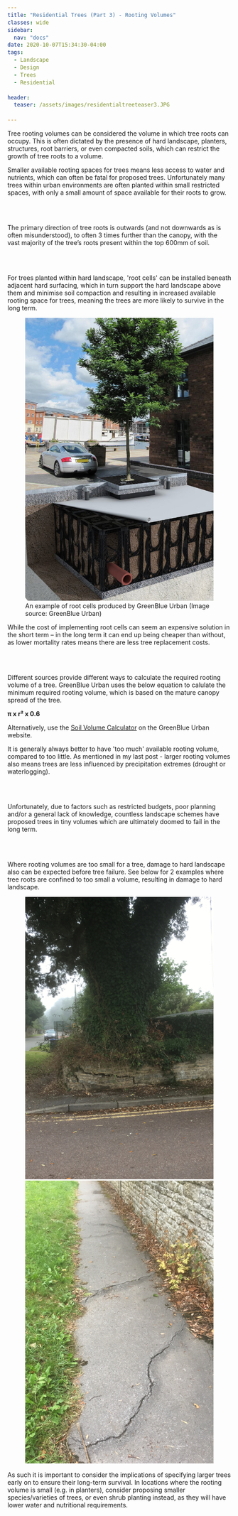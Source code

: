 ```yaml
---
title: "Residential Trees (Part 3) - Rooting Volumes"
classes: wide
sidebar:
  nav: "docs"
date: 2020-10-07T15:34:30-04:00
tags:
  - Landscape
  - Design
  - Trees
  - Residential
  
header:
  teaser: /assets/images/residentialtreeteaser3.JPG
  
---
```


Tree rooting volumes can be considered the volume in which tree roots can occupy. This is often dictated by the presence of hard landscape, planters, structures, root barriers, or even compacted soils, which can restrict the growth of tree roots to a volume.

<p style="text-align: justify;">

Smaller available rooting spaces for trees means less access to water and nutrients, which can often be fatal for proposed trees. Unfortunately many trees within urban environments are often planted within small restricted spaces, with only a small amount of space available for their roots to grow.

<br><br>

The primary direction of tree roots is outwards (and not downwards as is often misunderstood), to often 3 times further than the canopy, with the vast majority of the tree’s roots present within the top 600mm of soil. 

<br><br>

For trees planted within hard landscape, 'root cells' can be installed beneath adjacent hard surfacing, which in turn support the hard landscape above them and minimise soil compaction and resulting in increased available rooting space for trees, meaning the trees are more likely to survive in the long term. 

</p>

<figure class="half">
    <a href="/assets/images/greenblueurbanrootspace.jpg"><img src="/assets/images/greenblueurbanrootspace.jpg"></a>
    <figcaption>An example of root cells produced by GreenBlue Urban (Image source: GreenBlue Urban)</figcaption>
</figure>

<p style="text-align: justify;">

While the cost of implementing root cells can seem an expensive solution in the short term – in the long term it can end up being cheaper than without, as lower mortality rates means there are less tree replacement costs.

<br><br>

Different sources provide different ways to calculate the required rooting volume of a tree. GreenBlue Urban uses the below equation to calulate the minimum required rooting volume, which is based on the mature canopy spread of the tree.

</p>

**π x r² x 0.6**

Alternatively, use the [Soil Volume Calculator][volume-ref] on the GreenBlue Urban website.

[volume-ref]: https://www.greenblue.com/gb/resources/soil-calculator

<p style="text-align: justify;">

It is generally always better to have 'too much' available rooting volume, compared to too little.  As mentioned in my last post - larger rooting volumes  also means trees are less influenced by precipitation extremes (drought or waterlogging). 

<br><br>

Unfortunately, due to factors such as restricted budgets, poor planning and/or a general lack of knowledge, countless landscape schemes have proposed trees in tiny volumes which are ultimately doomed to fail in the long term.

<br><br>

Where rooting volumes are too small for a tree, damage to hard landscape also can be expected before tree failure. See below for 2 examples where tree roots are confined to too small a volume, resulting in damage to hard landscape.

</p>

<figure class="half">
    <a href="/assets/images/badprecedentplanter.JPG"><img src="/assets/images/badprecedentplanter.JPG"></a>
    <a href="/assets/images/pavementdamage.JPG"><img src="/assets/images/pavementdamage.JPG"></a>
</figure>

<p style="text-align: justify;">

As such it is important to consider the implications of specifying larger trees early on to ensure their long-term survival. In locations where the rooting volume is small (e.g. in planters), consider proposing smaller species/varieties of trees, or even shrub planting instead, as they will have lower water and nutritional requirements.

</p>
